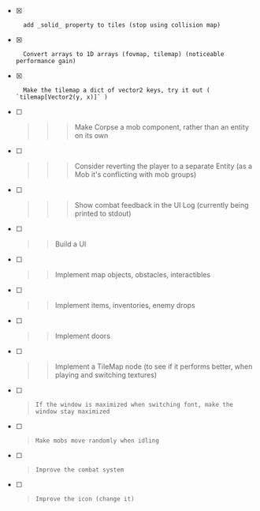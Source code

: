 - [x] 		add _solid_ property to tiles (stop using collision map)

- [x] 		Convert arrays to 1D arrays (fovmap, tilemap) (noticeable performance gain)
- [x] 		Make the tilemap a dict of vector2 keys, try it out ( `tilemap[Vector2(y, x)]` )

- [ ] >>>   Make Corpse a mob component, rather than an entity on its own
- [ ] >>>   Consider reverting the player to a separate Entity (as a Mob it's conflicting with mob groups)
- [ ] >>>   Show combat feedback in the UI Log (currently being printed to stdout)

- [ ] >>	Build a UI

- [ ] >>	Implement map objects, obstacles, interactibles
- [ ] >>	Implement items, inventories, enemy drops
- [ ] >>	Implement doors

- [ ] >>	Implement a TileMap node (to see if it performs better, when playing and switching textures)
- [ ] >     If the window is maximized when switching font, make the window stay maximized
- [ ] > 	Make mobs move randomly when idling
- [ ] >		Improve the combat system
- [ ] > 	Improve the icon (change it)



